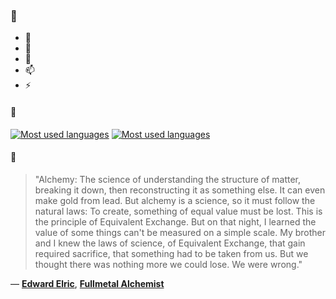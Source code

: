 ### 👋

- 🔭
- 🌱
- 💬
- 📫
- ⚡

#### 🧏

[![Most used languages](https://github-readme-stats-aynah.vercel.app/api/top-langs/?username=aynh&theme=solarized-dark&langs_count=6&layout=compact&hide_title=true)](https://github.com/anuraghazra/github-readme-stats#gh-dark-mode-only)
[![Most used languages](https://github-readme-stats-aynah.vercel.app/api/top-langs/?username=aynh&theme=solarized-light&langs_count=6&layout=compact&hide_title=true)](https://github.com/anuraghazra/github-readme-stats#gh-light-mode-only)

#### 💬

> "Alchemy: The science of understanding the structure of matter, breaking it down, then reconstructing it as something else. It can even make gold from lead. But alchemy is a science, so it must follow the natural laws: To create, something of equal value must be lost. This is the principle of Equivalent Exchange. But on that night, I learned the value of some things can't be measured on a simple scale. My brother and I knew the laws of science, of Equivalent Exchange, that gain required sacrifice, that something had to be taken from us. But we thought there was nothing more we could lose. We were wrong."

&mdash; [**Edward Elric**](https://myanimelist.net/character.php?q=Edward%20Elric&cat=character), [**Fullmetal Alchemist**](https://myanimelist.net/search/all?q=Fullmetal%20Alchemist&cat=all)
